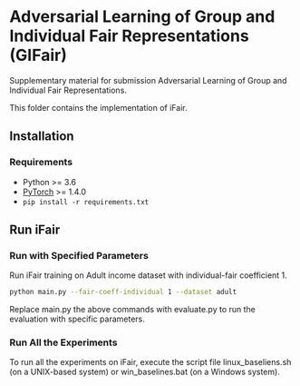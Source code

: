 # Adversarial Learning of Group and Individual Fair Representations (GIFair)
Supplementary material for submission Adversarial Learning of Group and Individual Fair Representations.

This folder contains the implementation of iFair.

## Installation
### Requirements
- Python >= 3.6
- [PyTorch](https://pytorch.org/) >= 1.4.0
- `pip install -r requirements.txt`

## Run iFair
### Run with Specified Parameters
Run iFair training on Adult income dataset with individual-fair coefficient 1.
```bash
python main.py --fair-coeff-individual 1 --dataset adult
```

Replace main.py the above commands with evaluate.py to run the evaluation with specific parameters.

### Run All the Experiments
To run all the experiments on iFair, execute the script file linux_baseliens.sh (on a UNIX-based system) or win_baselines.bat (on a Windows system).